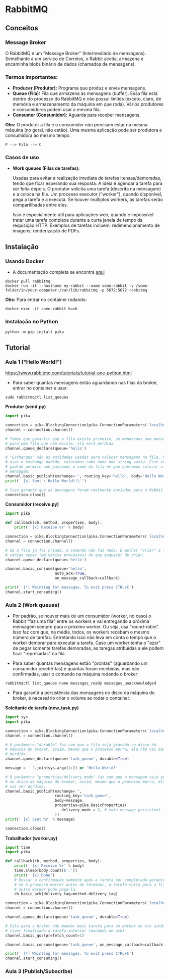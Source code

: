 # RabbitMQ

## Conceitos

### Message Broker

O RabbitMQ é um "Message Broker" (Intermediário de mensagens). Semelhante à um 
serviço de Correios, o Rabbit aceita, armazena e encaminha blobs binário de 
dados (chamados de mensagens).

### Termos importantes:

- **Producer (Produtor):** Programa que produz e envia mensagens.
- **Queue (Fila):** Fila que armazena as mensagens (buffer). Essa fila está 
dentro do processo do RabbitMQ e não possui limites (exceto, claro, de memória 
e armazenamento da máquina em que roda). Vários produtores e consumidores 
podem usar a mesma fila.
- **Consumer (Consumidor):** Aguarda para receber mensagens.

**Obs:** O produtor a fila e o consumidor não precisam estar na mesma máquina 
(no geral, não estão). Uma mesma aplicação pode ser produtora e consumidora ao 
mesmo tempo.

```
P --> Fila --> C  
```

### Casos de uso

- **Work queues (Filas de tarefas):** 

    Usadas para evitar a realização imediata de tarefas itensas/demoradas, 
    tendo que ficar esperando sua resposta. A ideia é agendar a tarefa para 
    ser feita depois. O produtor solicita uma tarefa (descrita na mensagem) e 
    a coloca na fila. Um processo executor ("worker"), quando disponível, 
    pega a tarefa e a executa. Se houver multiplos workers, as tarefas serão 
    compartilhadas entre eles. 
    
    Isso é especialmente útil para aplicações web, quando é impossível tratar 
    uma tarefa complexa durante a curta janela de tempo da requisição HTTP. 
    Exemplos de tarefas incluem: redimencionamento de imagens; renderização de 
    PDFs.  

## Instalação

### Usando Docker

- A documentação completa se encontra [aqui](https://registry.hub.docker.com/_/rabbitmq/)

```commandline
docker pull rabbitmq
docker run -it --hostname my-rabbit --name some-rabbit -v /some-folder/in/your-computer:/var/lib/rabbitmq -p 5672:5672 rabbitmq
```

**Obs:** Para entrar no container rodando:

```commandline
docker exec -it some-rabbit bash
```

### Instalação no Python

```commandline
python -m pip install pika
```

## Tutorial

### Aula 1 ("Hello World!")

https://www.rabbitmq.com/tutorials/tutorial-one-python.html

- Para saber quantas mensagens estão aguardando nas filas do broker, entrar no 
container e usar:

```commandline
sudo rabbitmqctl list_queues
```

**Produtor (send.py)**
```python
import pika

connection = pika.BlockingConnection(pika.ConnectionParameters('localhost'))
channel = connection.channel()

# Temos que garantir que a fila existe primeiro, se mandarmos uma mensagem
# para uma fila que não existe, ela será perdida.
channel.queue_declare(queue='hello')

# "Exchanges" são as entidades usadas para colocar mensagens na fila. Para
# usar o exchange padrão, colocamos como nome uma string vazia. Esse exchange
# padrão permite que passemos o nome da fila em que queremos colocar a
# mensagem.
channel.basic_publish(exchange='', routing_key='hello', body='Hello World!!')
print(' [x] Sent \'Hello World!!\'')

# Isso garante que as mensagens foram realmente enviadas para o Rabbit.
connection.close()
```

**Consumidor (receive.py)**

```python
import pika

def callback(ch, method, properties, body):
    print(' [x] Receive %r' % body)

connection = pika.BlockingConnection(pika.ConnectionParameters('localhost'))
channel = connection.channel()

# Se a fila já foi criada, o comando não faz nada. É melhor "criar" a fila
# várias vezes (em vários processos) do que esquecer de criar.
channel.queue_declare(queue='hello')

channel.basic_consume(queue='hello',
                      auto_ack=True,
                      on_message_callback=callback)

print(' [*] Wainting for messages. To exit press CTRL+C')
channel.start_consuming()
```

### Aula 2 (Work queues)

- Por padrão, se houver mais de um consumidor (worker, no caso) o Rabbit "faz 
uma fila" entre os workers e vai entregando a próxima mensagem sempre para o 
próximo worker. Ou seja, usa "round-robin". Isso faz com que, na média, todos, 
os workers recebam o mesmo número de tarefas. Entretando isso não leva em 
conta o tempo que o worker demorar para executar a tarefa. Caso um worker 
tenha o "azar" de pegar somente tarefas demoradas, as taregas atribuídas a ele 
podem ficar "represadas" na fila.

- Para saber quantas mensagens estão "prontas" (aguardando um consumidor 
recebê-las) e quantas foram recebidas, mas não confirmadas, usar o comando na 
máquina rodando o broker:

```commandline
rabbitmqctl list_queues name messages_ready messages_unacknowledged
```

- Para garantir a persistência das mensagens no disco da máquina do broker, é 
necessário criar o volume ao rodar o container.

**Solcitante de tarefa (new_task.py)**

```python
import sys
import pika

connection = pika.BlockingConnection(pika.ConnectionParameters('localhost'))
channel = connection.channel()

# O parâmetro "durable" faz com que a fila seja gravada no disco da
# máquina do broker, assim, mesmo que o processo morra, ela não vai ser
# perdida.
channel.queue_declare(queue='task_queue', durable=True)

message = ' '.join(sys.argv[1:]) or 'Hello World!'

# O parâmetro "properties/delivery_mode" faz com que a mensagem seja gravada
# no disco da máquina do broker, assim, mesmo que o processo morra, ela não
# vai ser perdida.
channel.basic_publish(exchange='',
                      routing_key='task_queue',
                      body=message,
                      properties=pika.BasicProperties(
                         delivery_mode = 2, # make message persistent
                      ))
print(' [x] Sent %r' % message)

connection.close()
```

**Trabalhador (worker.py)**

```python
import time
import pika

def callback(ch, method, properties, body):
    print(' [x] Receive %r' % body)
    time.sleep(body.count(b'.'))
    print(' [x] Done')
    # Enviar a confirmação somente após a tarefa ser completada garante que,
    # se o processo morrer antes de terminar, a tarefa volta para a fila e
    # outro worker pode pegá-la.
    ch.basic_ack(delivery_tag=method.delivery_tag)

connection = pika.BlockingConnection(pika.ConnectionParameters('localhost'))
channel = connection.channel()

channel.queue_declare(queue='task_queue', durable=True)

# Fala para o broker não mandar mais tarefa para um worker se ele ainda não
# tiver finalizado a tarefa anterior (mandado um ack)
channel.basic_qos(prefetch_count=1)

channel.basic_consume(queue='task_queue', on_message_callback=callback)

print(' [*] Wainting for messages. To exit press CTRL+C')
channel.start_consuming()
```

### Aula 3 (Publish/Subscribe)

